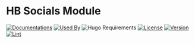 # HB Socials Module

[![Documentations](https://img.shields.io/badge/docs-references-blue?logo=hugo&style=flat-square)](https://hb.hugomods.com)
[![Used By](https://img.shields.io/badge/dynamic/json?color=success&label=used+by&query=repositories_humanize&logo=hugo&style=flat-square&url=https://api.razonyang.com/v1/github/dependents/hbstack/socials)](https://github.com/hbstack/socials/network/dependents)
![Hugo Requirements](https://img.shields.io/badge/dynamic/json?color=important&label=requirements&query=requirements&logo=hugo&style=flat-square&url=https://api.razonyang.com/v1/hugo/modules/github.com/hbstack/socials)
[![License](https://img.shields.io/github/license/hbstack/socials?style=flat-square)](https://github.com/hbstack/socials/blob/main/LICENSE)
[![Version](https://img.shields.io/badge/dynamic/json?color=blue&label=version&query=name&url=https://api.razonyang.com/v1/github/tag/hbstack/socials&style=flat-square)](https://github.com/hbstack/socials/tags)
[![Lint](https://github.com/hbstack/socials/actions/workflows/lint.yml/badge.svg?style=flat-square)](https://github.com/hbstack/socials/actions/workflows/lint.yml)
